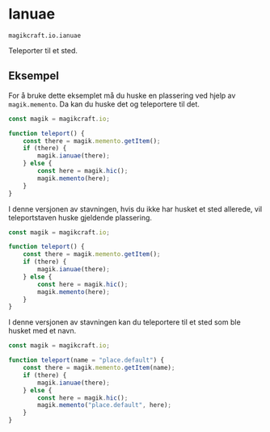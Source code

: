 
# Ianuae

`magikcraft.io.ianuae`

Teleporter til et sted.

## Eksempel

For å bruke dette eksemplet må du huske en plassering ved hjelp av `magik.memento`. Da kan du huske det og teleportere til det.

```javascript
const magik = magikcraft.io;

function teleport() {
    const there = magik.memento.getItem();
    if (there) {
        magik.ianuae(there);
    } else {
        const here = magik.hic();
        magik.memento(here);
    }
}
```

I denne versjonen av stavningen, hvis du ikke har husket et sted allerede, vil teleportstaven huske gjeldende plassering.

```javascript
const magik = magikcraft.io;

function teleport() {
    const there = magik.memento.getItem();
    if (there) {
        magik.ianuae(there);
    } else {
        const here = magik.hic();
        magik.memento(here);
    }
}
```

I denne versjonen av stavningen kan du teleportere til et sted som ble husket med et navn.

```javascript
const magik = magikcraft.io;

function teleport(name = "place.default") {
    const there = magik.memento.getItem(name);
    if (there) {
        magik.ianuae(there);
    } else {
        const here = magik.hic();
        magik.memento("place.default", here);
    }
}
```